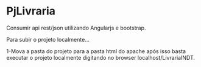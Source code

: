 # PjLivraria
Consumir api rest/json utilizando Angularjs e bootstrap.

Para subir o projeto localmente...


1-Mova a pasta do projeto para a pasta html do apache
 após isso basta executar o projeto localmente
 digitando no browser localhost/LivrariaINDT. 

